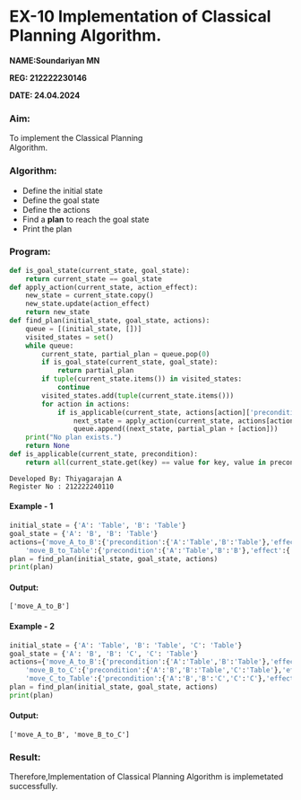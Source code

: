 # EX-10 Implementation of Classical Planning Algorithm.

**NAME:Soundariyan MN**

**REG: 212222230146**

**DATE: 24.04.2024**

### Aim:
To implement the Classical Planning Algorithm.&emsp;&emsp;&emsp;&emsp;&emsp;&emsp;&emsp;&emsp;&emsp;&emsp;&emsp;&emsp;&emsp;&emsp;&emsp;

### Algorithm:
- Define the initial state 
- Define the goal state 
- Define the actions 
- Find a <b>plan</b> to reach the goal state 
- Print the plan

### Program:
```Python
def is_goal_state(current_state, goal_state):
    return current_state == goal_state
def apply_action(current_state, action_effect):
    new_state = current_state.copy()
    new_state.update(action_effect)
    return new_state
def find_plan(initial_state, goal_state, actions):
    queue = [(initial_state, [])]
    visited_states = set()
    while queue:
        current_state, partial_plan = queue.pop(0)
        if is_goal_state(current_state, goal_state):
            return partial_plan
        if tuple(current_state.items()) in visited_states:
            continue
        visited_states.add(tuple(current_state.items()))
        for action in actions:
            if is_applicable(current_state, actions[action]['precondition']):
                next_state = apply_action(current_state, actions[action]['effect'])
                queue.append((next_state, partial_plan + [action]))
    print("No plan exists.")
    return None
def is_applicable(current_state, precondition):
    return all(current_state.get(key) == value for key, value in precondition.items())
```

```
Developed By: Thiyagarajan A 
Register No : 212222240110
```

#### Example - 1
```Python
initial_state = {'A': 'Table', 'B': 'Table'}
goal_state = {'A': 'B', 'B': 'Table'}
actions={'move_A_to_B':{'precondition':{'A':'Table','B':'Table'},'effect':{'A':'B'}},
    'move_B_to_Table':{'precondition':{'A':'Table','B':'B'},'effect':{'B':'Table'}}}
plan = find_plan(initial_state, goal_state, actions)
print(plan)
```
#### Output:
```
['move_A_to_B']
```
  
#### Example - 2
```Python
initial_state = {'A': 'Table', 'B': 'Table', 'C': 'Table'}
goal_state = {'A': 'B', 'B': 'C', 'C': 'Table'}
actions={'move_A_to_B':{'precondition':{'A':'Table','B':'Table'},'effect':{'A': 'B'}},
    'move_B_to_C':{'precondition':{'A':'B','B':'Table','C':'Table'},'effect':{'B':'C'}},
    'move_C_to_Table':{'precondition':{'A':'B','B':'C','C':'C'},'effect':{'C':'Table'}}}
plan = find_plan(initial_state, goal_state, actions)
print(plan)
```
    
#### Output:
```
['move_A_to_B', 'move_B_to_C']
```

### Result:
Therefore,Implementation of Classical Planning Algorithm is implemetated successfully.
